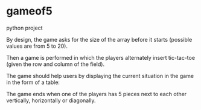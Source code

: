 # gameof5
python project

By design, the game asks for the size of the array before it starts (possible values ​​are from 5 to 20).

Then a game is performed in which the players alternately insert tic-tac-toe (given the row and column of the field).

The game should help users by displaying the current situation in the game in the form of a table:

The game ends when one of the players has 5 pieces next to each other vertically, horizontally or diagonally.
